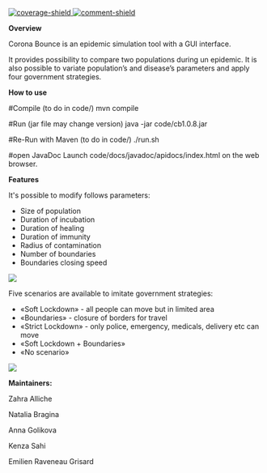 [main]: https://gaufre.informatique.univ-paris-diderot.fr/raveneau/corona-bounce
[coverage-shield]: https://img.shields.io/badge/Coverage-31%25-yellow
[comment-shield]: https://img.shields.io/badge/Javadoc-100%25-brightgreen
[ ![coverage-shield][] ][main]
[ ![comment-shield][] ][main]


**Overview**

Corona Bounce is an epidemic simulation tool with a GUI interface.

It provides possibility to compare two populations during un epidemic.
It is also possible to variate population’s and disease’s parameters and apply four government strategies.

**How to use**

#Compile (to do in code/)
mvn compile

#Run (jar file may change version)
java -jar code/cb1.0.8.jar

#Re-Run with Maven (to do in code/)
./run.sh

#open JavaDoc
Launch code/docs/javadoc/apidocs/index.html on the web browser.


**Features**

It's possible to modify follows parameters:
* Size of population
* Duration of incubation
* Duration of healing
* Duration of immunity
* Radius of contamination
* Number of boundaries
* Boundaries closing speed 


![](https://gaufre.informatique.univ-paris-diderot.fr/raveneau/corona-bounce/tree/master/code/target/project_1.gif)

Five scenarios are available to imitate government strategies:

* «Soft Lockdown» - all people can move but in limited area
* «Boundaries» - closure of borders for travel 
* «Strict Lockdown» - only police, emergency, medicals, delivery etc can move
* «Soft Lockdown + Boundaries»
* «No scenario»

![](https://gaufre.informatique.univ-paris-diderot.fr/raveneau/corona-bounce/tree/master/code/target/project_2.gif)



**Maintainers:**

Zahra Alliche

Natalia Bragina

Anna Golikova

Kenza Sahi

Emilien Raveneau Grisard
